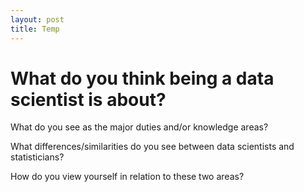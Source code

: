 ```yaml
---
layout: post
title: Temp
---
```


# What do you think being a data scientist is about?  

What do you see as the major duties and/or knowledge areas?  

What differences/similarities do you see between data scientists and statisticians?  

How do you view yourself in relation to these two areas?
